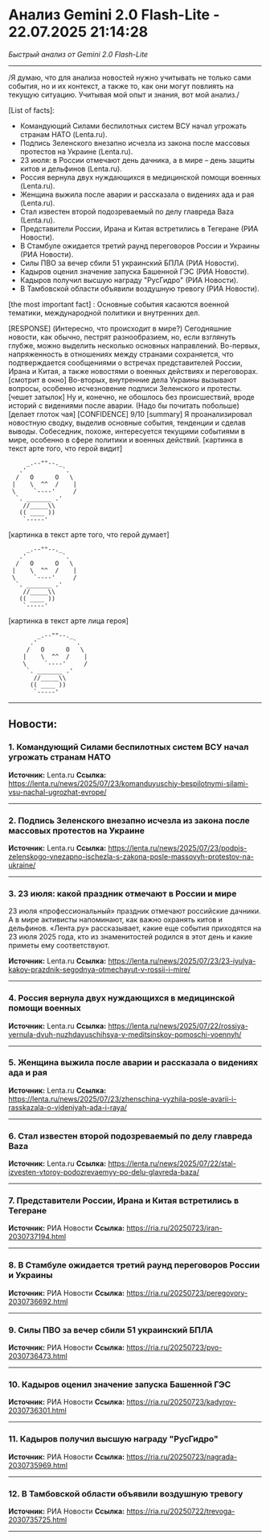 # Анализ Gemini 2.0 Flash-Lite - 22.07.2025 21:14:28

*Быстрый анализ от Gemini 2.0 Flash-Lite*

---

/Я думаю, что для анализа новостей нужно учитывать не только сами события, но и их контекст, а также то, как они могут повлиять на текущую ситуацию. Учитывая мой опыт и знания, вот мой анализ./

[List of facts]:
*   Командующий Силами беспилотных систем ВСУ начал угрожать странам НАТО (Lenta.ru).
*   Подпись Зеленского внезапно исчезла из закона после массовых протестов на Украине (Lenta.ru).
*   23 июля: в России отмечают день дачника, а в мире – день защиты китов и дельфинов (Lenta.ru).
*   Россия вернула двух нуждающихся в медицинской помощи военных (Lenta.ru).
*   Женщина выжила после аварии и рассказала о видениях ада и рая (Lenta.ru).
*   Стал известен второй подозреваемый по делу главреда Baza (Lenta.ru).
*   Представители России, Ирана и Китая встретились в Тегеране (РИА Новости).
*   В Стамбуле ожидается третий раунд переговоров России и Украины (РИА Новости).
*   Силы ПВО за вечер сбили 51 украинский БПЛА (РИА Новости).
*   Кадыров оценил значение запуска Башенной ГЭС (РИА Новости).
*   Кадыров получил высшую награду "РусГидро" (РИА Новости).
*   В Тамбовской области объявили воздушную тревогу (РИА Новости).

[the most important fact] : Основные события касаются военной тематики, международной политики и внутренних дел.

[RESPONSE]
(Интересно, что происходит в мире?)
Сегодняшние новости, как обычно, пестрят разнообразием, но, если взглянуть глубже, можно выделить несколько основных направлений. Во-первых, напряженность в отношениях между странами сохраняется, что подтверждается сообщениями о встречах представителей России, Ирана и Китая, а также новостями о военных действиях и переговорах. [смотрит в окно] Во-вторых, внутренние дела Украины вызывают вопросы, особенно исчезновение подписи Зеленского и протесты. [чешет затылок] Ну и, конечно, не обошлось без происшествий, вроде историй с видениями после аварии.
(Надо бы почитать побольше)
[делает глоток чая]
[CONFIDENCE] 9/10
[summary]
Я проанализировал новостную сводку, выделив основные события, тенденции и сделав выводы. Собеседник, похоже, интересуется текущими событиями в мире, особенно в сфере политики и военных действий.
[картинка в текст арте того, что герой видит]
```
     _.--""--._
   .'          `.
  /   O      O   \
 |    \  ^^  /    |
 \     `----'     /
  `. _______ .'
    //_____\\
   (( ____ ))
    `-----'
```
[картинка в текст арте того, что герой думает]
```
     _.--""--._
   .'          `.
  /   O      O   \
 |    \  ^^  /    |
 \     `----'     /
  `. _______ .'
    //_____\\
   (( ____ ))
    `-----'
```
[картинка в текст арте лица героя]
```
        _.--""--._
      .'          `.
     /   O      O   \
    |    \  ^^  /    |
    \     `----'     /
     `. _______ .'
       //_____\\
      (( ____ ))
       `-----'
```


---

## Новости:

### 1. Командующий Силами беспилотных систем ВСУ начал угрожать странам НАТО
**Источник:** Lenta.ru
**Ссылка:** https://lenta.ru/news/2025/07/23/komanduyuschiy-bespilotnymi-silami-vsu-nachal-ugrozhat-evrope/

---

### 2. Подпись Зеленского внезапно исчезла из закона после массовых протестов на Украине
**Источник:** Lenta.ru
**Ссылка:** https://lenta.ru/news/2025/07/23/podpis-zelenskogo-vnezapno-ischezla-s-zakona-posle-massovyh-protestov-na-ukraine/

---

### 3. 23 июля: какой праздник отмечают в России и мире
23 июля «профессиональный» праздник отмечают российские дачники. А в мире активисты напоминают, как важно охранять китов и дельфинов. «Лента.ру» рассказывает, какие еще события приходятся на 23 июля 2025 года, кто из знаменитостей родился в этот день и какие приметы ему соответствуют.

**Источник:** Lenta.ru
**Ссылка:** https://lenta.ru/news/2025/07/23/23-iyulya-kakoy-prazdnik-segodnya-otmechayut-v-rossii-i-mire/

---

### 4. Россия вернула двух нуждающихся в медицинской помощи военных
**Источник:** Lenta.ru
**Ссылка:** https://lenta.ru/news/2025/07/22/rossiya-vernula-dvuh-nuzhdayuschihsya-v-meditsinskoy-pomoschi-voennyh/

---

### 5. Женщина выжила после аварии и рассказала о видениях ада и рая
**Источник:** Lenta.ru
**Ссылка:** https://lenta.ru/news/2025/07/23/zhenschina-vyzhila-posle-avarii-i-rasskazala-o-videniyah-ada-i-raya/

---

### 6. Стал известен второй подозреваемый по делу главреда Baza
**Источник:** Lenta.ru
**Ссылка:** https://lenta.ru/news/2025/07/22/stal-izvesten-vtoroy-podozrevaemyy-po-delu-glavreda-baza/

---

### 7. Представители России, Ирана и Китая встретились в Тегеране
**Источник:** РИА Новости
**Ссылка:** https://ria.ru/20250723/iran-2030737194.html

---

### 8. В Стамбуле ожидается третий раунд переговоров России и Украины
**Источник:** РИА Новости
**Ссылка:** https://ria.ru/20250723/peregovory-2030736692.html

---

### 9. Силы ПВО за вечер сбили 51 украинский БПЛА
**Источник:** РИА Новости
**Ссылка:** https://ria.ru/20250723/pvo-2030736473.html

---

### 10. Кадыров оценил значение запуска Башенной ГЭС
**Источник:** РИА Новости
**Ссылка:** https://ria.ru/20250723/kadyrov-2030736301.html

---

### 11. Кадыров получил высшую награду "РусГидро"
**Источник:** РИА Новости
**Ссылка:** https://ria.ru/20250723/nagrada-2030735969.html

---

### 12. В Тамбовской области объявили воздушную тревогу
**Источник:** РИА Новости
**Ссылка:** https://ria.ru/20250722/trevoga-2030735725.html

---

